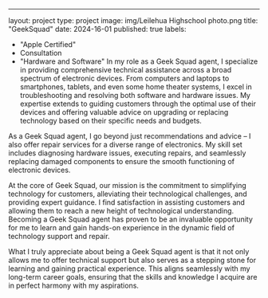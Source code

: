 ---
layout: project
type: project
image: img/Leilehua Highschool photo.png
title: "GeekSquad"
date: 2024-16-01
published: true
labels:
  - "Apple Certified"
  - Consultation
  - "Hardware and Software"
In my role as a Geek Squad agent, I specialize in providing comprehensive technical assistance across a broad spectrum of electronic devices. From computers and laptops to smartphones, tablets, and even some home theater systems, I excel in troubleshooting and resolving both software and hardware issues. My expertise extends to guiding customers through the optimal use of their devices and offering valuable advice on upgrading or replacing technology based on their specific needs and budgets.

As a Geek Squad agent, I go beyond just recommendations and advice – I also offer repair services for a diverse range of electronics. My skill set includes diagnosing hardware issues, executing repairs, and seamlessly replacing damaged components to ensure the smooth functioning of electronic devices.

At the core of  Geek Squad, our mission is the commitment to simplifying technology for customers, alleviating their technological challenges, and providing expert guidance. I find satisfaction in assisting customers and allowing them to reach a new height of technological understanding. Becoming a Geek Squad agent has proven to be an invaluable opportunity for me to learn and gain hands-on experience in the dynamic field of technology support and repair.

What I truly appreciate about being a Geek Squad agent is that it not only allows me to offer technical support but also serves as a stepping stone for learning and gaining practical experience. This aligns seamlessly with my long-term career goals, ensuring that the skills and knowledge I acquire are in perfect harmony with my aspirations.
